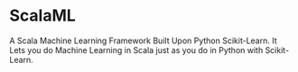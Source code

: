 # ScalaML
A Scala Machine Learning Framework Built Upon Python Scikit-Learn. It Lets you do Machine Learning in Scala just as you do in Python with Scikit-Learn.
